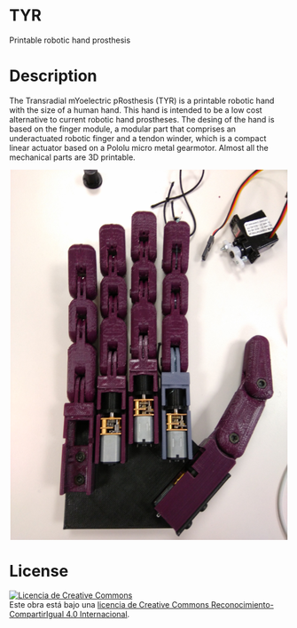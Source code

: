 # TYR
Printable robotic hand prosthesis

# Description
The Transradial mYoelectric pRosthesis (TYR) is a printable robotic hand with the size of a human hand. This hand is intended to be a low cost alternative to current robotic hand prostheses. The desing of the hand is based on the finger module, a modular part that comprises an underactuated robotic finger and a tendon winder, which is a compact linear actuator based on a Pololu micro metal gearmotor. Almost all the mechanical parts are 3D printable.

<p align="center">
<img src="./doc/images/manohand.jpg" width="500" align="center">
</p>

# License
<a rel="license" href="http://creativecommons.org/licenses/by-sa/4.0/"><img alt="Licencia de Creative Commons" style="border-width:0" src="https://i.creativecommons.org/l/by-sa/4.0/88x31.png" /></a><br />Este obra está bajo una <a rel="license" href="http://creativecommons.org/licenses/by-sa/4.0/">licencia de Creative Commons Reconocimiento-CompartirIgual 4.0 Internacional</a>.
